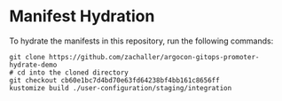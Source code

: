 # Manifest Hydration

To hydrate the manifests in this repository, run the following commands:

```shell
git clone https://github.com/zachaller/argocon-gitops-promoter-hydrate-demo
# cd into the cloned directory
git checkout cb60e1bc7d4bd70e63fd64238bf4bb161c8656ff
kustomize build ./user-configuration/staging/integration
```
